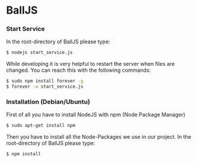 # BallJS

### Start Service
In the root-directory of BallJS please type:
```sh
$ nodejs start_service.js
```

While developing it is very helpful to restart the server when files are changed. You can reach this with the following commands:
```sh
$ sudo npm install forever -g
$ forever -w start_service.js
```

### Installation (Debian/Ubuntu)
First of all you have to install NodeJS with npm (Node Package Manager)
```sh
$ sudo apt-get install npm
```
Then you have to install all the Node-Packages we use in our project. In the root-directory of BallJS please type:
```sh
$ npm install
```